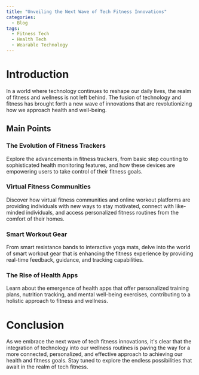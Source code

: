 ```yaml
---
title: "Unveiling the Next Wave of Tech Fitness Innovations"
categories:
  - Blog
tags:
  - Fitness Tech
  - Health Tech
  - Wearable Technology
---
```


# Introduction
In a world where technology continues to reshape our daily lives, the realm of fitness and wellness is not left behind. The fusion of technology and fitness has brought forth a new wave of innovations that are revolutionizing how we approach health and well-being.

## Main Points
### The Evolution of Fitness Trackers
Explore the advancements in fitness trackers, from basic step counting to sophisticated health monitoring features, and how these devices are empowering users to take control of their fitness goals.

### Virtual Fitness Communities
Discover how virtual fitness communities and online workout platforms are providing individuals with new ways to stay motivated, connect with like-minded individuals, and access personalized fitness routines from the comfort of their homes.

### Smart Workout Gear
From smart resistance bands to interactive yoga mats, delve into the world of smart workout gear that is enhancing the fitness experience by providing real-time feedback, guidance, and tracking capabilities.

### The Rise of Health Apps
Learn about the emergence of health apps that offer personalized training plans, nutrition tracking, and mental well-being exercises, contributing to a holistic approach to fitness and wellness.

# Conclusion
As we embrace the next wave of tech fitness innovations, it's clear that the integration of technology into our wellness routines is paving the way for a more connected, personalized, and effective approach to achieving our health and fitness goals. Stay tuned to explore the endless possibilities that await in the realm of tech fitness.